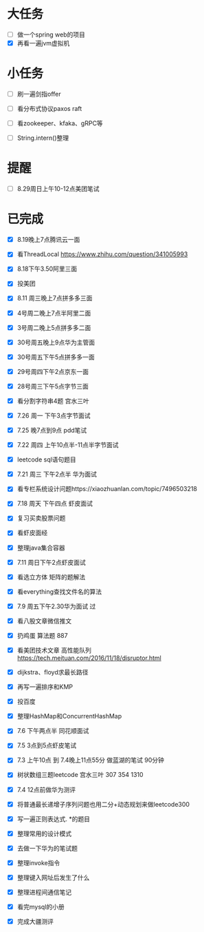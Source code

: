 # 大任务

- [ ] 做一个spring web的项目
- [x] 再看一遍jvm虚拟机

# 小任务

- [ ] 刷一遍剑指offer

- [ ] 看分布式协议paxos raft
- [ ] 看zookeeper、kfaka、gRPC等
- [ ] String.intern()整理

# 提醒

- [ ] 8.29周日上午10-12点美团笔试

# 已完成

- [x] 8.19晚上7点腾讯云一面
- [x] 看ThreadLocal https://www.zhihu.com/question/341005993
- [x] 8.18下午3.50阿里三面
- [x] 投美团
- [x] 8.11 周三晚上7点拼多多三面
- [x] 4号周二晚上7点半阿里二面
- [x] 3号周二晚上5点拼多多二面
- [x] 30号周五晚上9点华为主管面
- [x] 30号周五下午5点拼多多一面
- [x] 29号周四下午2点京东一面
- [x] 28号周三下午5点字节三面
- [x] 看分割字符串4题 宫水三叶
- [x] 7.26 周一 下午3点字节面试
- [x] 7.25 晚7点到9点 pdd笔试
- [x] 7.22 周四 上午10点半-11点半字节面试
- [x] leetcode sql语句题目
- [x] 7.21 周三 下午2点半 华为面试
- [x] 看专栏系统设计问题https://xiaozhuanlan.com/topic/7496503218
- [x] 7.18 周天 下午四点 虾皮面试
- [x] 复习买卖股票问题
- [x] 看虾皮面经
- [x] 整理java集合容器
- [x] 7.11 周日下午2点虾皮面试
- [x] 看选立方体 矩阵的题解法
- [x] 看everything查找文件名的算法
- [x] 7.9 周五下午2.30华为面试 过
- [x] 看八股文章微信推文
- [x] 扔鸡蛋 算法题 887
- [x] 看美团技术文章 高性能队列 https://tech.meituan.com/2016/11/18/disruptor.html
- [x] dijkstra、floyd求最长路径
- [x] 再写一遍排序和KMP
- [x] 投百度
- [x] 整理HashMap和ConcurrentHashMap
- [x] 7.6 下午两点半 同花顺面试
- [x] 7.5 3点到5点虾皮笔试
- [x] 7.3 上午10点 到 7.4晚上11点55分 做蓝湖的笔试 90分钟
- [x] 树状数组三题leetcode 宫水三叶 307 354 1310
- [x] 7.4 12点前做华为测评
- [x] 将普通最长递增子序列问题也用二分+动态规划来做leetcode300
- [x] 写一遍正则表达式. *的题目
- [x] 整理常用的设计模式
- [x] 去做一下华为的笔试题
- [x] 整理invoke指令
- [x] 整理键入网址后发生了什么
- [x] 整理进程间通信笔记
- [x] 看完mysql的小册
- [x] 完成大疆测评

